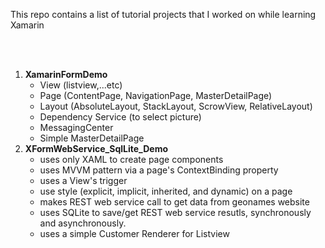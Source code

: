 This repo contains a list of tutorial projects that I worked on while learning Xamarin

<br>
<br>

<ol>
 <li><b>XamarinFormDemo</b> 
   <ul>
    <li>View (listview,...etc)
    </li>
    <li>Page (ContentPage, NavigationPage, MasterDetailPage)
    </li>
    <li>Layout (AbsoluteLayout, StackLayout, ScrowView, RelativeLayout)
    </li>
    <li>Dependency Service (to select picture)
    </li>
    <li>MessagingCenter
    </li>
    <li>Simple MasterDetailPage
    </li>
   </ul> 
 </li>
  <li><b>XFormWebService_SqlLite_Demo</b>
   <ul>
    <li>uses only XAML to create page components
    </li>
    <li>uses MVVM pattern via a page's ContextBinding property
    </li>
    <li>uses a View's trigger
    </li>
    <li>use style (explicit, implicit, inherited, and dynamic) on a page
    </li>
    <li>makes REST web service call to get data from geonames website
    </li>
    <li>uses SQLite to save/get REST web service resutls, synchronously and asynchronously.
    </li>
    <li>uses a simple Customer Renderer for Listview 
    </li>
   </ul>
 </li>
</ol>
